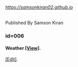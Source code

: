 ###### https://samsonkiran02.github.io
Published By Samson Kiran


### id=006
#### Weather [[View]](https://samsonkiran02.github.io/p/id=006/index.html).                                              
   [[Edit]](https://github.com/samsonkiran02/p/tree/main/id%3D006).                                              
